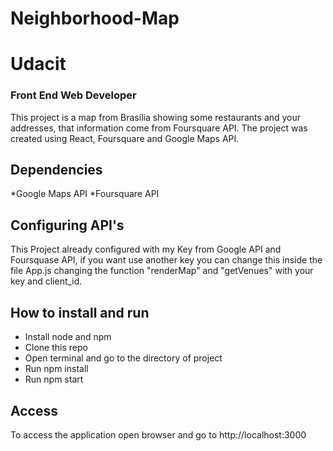 # Neighborhood-Map
# Udacit
### Front End Web Developer

This project is a map from Brasília showing some restaurants and your addresses, that information come from Foursquare API.
The project was created using React, Foursquare and Google Maps API.

## Dependencies
*Google Maps API
*Foursquare API

## Configuring API's

This Project already configured with my Key from Google API and Foursquase API, if you want use another key you can change this inside the file App.js changing the function "renderMap" and "getVenues" with your key and client_id.    

## How to install and run
    
* Install node and npm
* Clone this repo
* Open terminal and go to the directory of project
* Run npm install
* Run npm start


## Access 

To access the application open browser and go to http://localhost:3000
